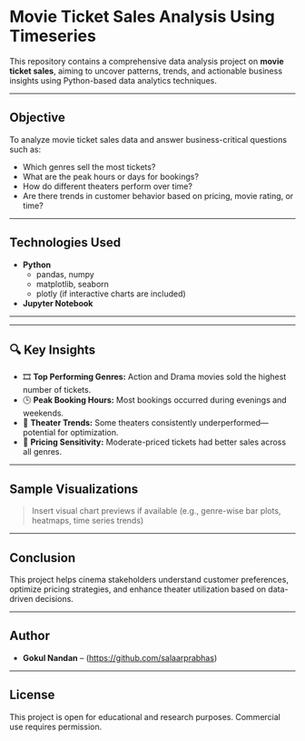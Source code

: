 # Movie Ticket Sales Analysis Using Timeseries

This repository contains a comprehensive data analysis project on **movie ticket sales**, aiming to uncover patterns, trends, and actionable business insights using Python-based data analytics techniques.

---

## Objective

To analyze movie ticket sales data and answer business-critical questions such as:
- Which genres sell the most tickets?
- What are the peak hours or days for bookings?
- How do different theaters perform over time?
- Are there trends in customer behavior based on pricing, movie rating, or time?

---

## Technologies Used

- **Python**
  - pandas, numpy
  - matplotlib, seaborn
  - plotly (if interactive charts are included)
- **Jupyter Notebook**

---


---

## 🔍 Key Insights

- 🎞️ **Top Performing Genres:** Action and Drama movies sold the highest number of tickets.
- 🕒 **Peak Booking Hours:** Most bookings occurred during evenings and weekends.
- 🏢 **Theater Trends:** Some theaters consistently underperformed—potential for optimization.
- 💸 **Pricing Sensitivity:** Moderate-priced tickets had better sales across all genres.


---

## Sample Visualizations

> Insert visual chart previews if available (e.g., genre-wise bar plots, heatmaps, time series trends)

---

## Conclusion

This project helps cinema stakeholders understand customer preferences, optimize pricing strategies, and enhance theater utilization based on data-driven decisions.

---

## Author

- **Gokul Nandan** – (https://github.com/salaarprabhas)

---

## License

This project is open for educational and research purposes. Commercial use requires permission.




